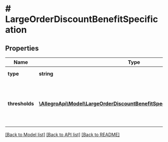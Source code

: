 # # LargeOrderDiscountBenefitSpecification

## Properties

Name | Type | Description | Notes
------------ | ------------- | ------------- | -------------
**type** | **string** |  | [default to 'LARGE_ORDER_DISCOUNT']
**thresholds** | [**\AllegroApi\Model\LargeOrderDiscountBenefitSpecificationAllOfThresholds[]**](LargeOrderDiscountBenefitSpecificationAllOfThresholds.md) | List of order discount thresholds. A threshold with a higher orderValue.lowerBound.amount than another one must also have a higher discount.percentage. |

[[Back to Model list]](../../README.md#models) [[Back to API list]](../../README.md#endpoints) [[Back to README]](../../README.md)
